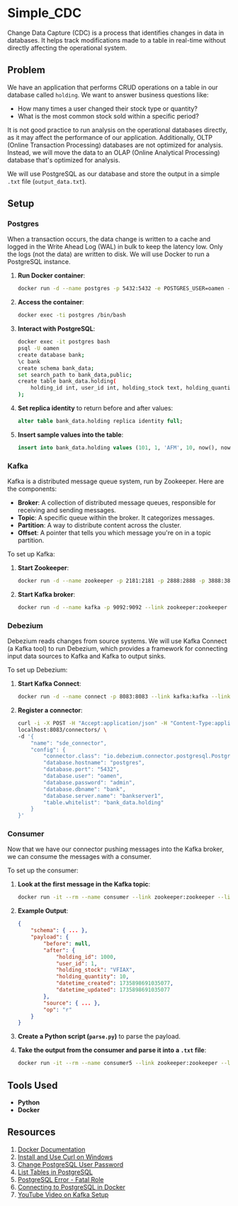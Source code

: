 # Simple_CDC

Change Data Capture (CDC) is a process that identifies changes in data in databases. It helps track modifications made to a table in real-time without directly affecting the operational system.

## Problem

We have an application that performs CRUD operations on a table in our database called `holding`. We want to answer business questions like:
- How many times a user changed their stock type or quantity?
- What is the most common stock sold within a specific period?

It is not good practice to run analysis on the operational databases directly, as it may affect the performance of our application. Additionally, OLTP (Online Transaction Processing) databases are not optimized for analysis. Instead, we will move the data to an OLAP (Online Analytical Processing) database that's optimized for analysis.

We will use PostgreSQL as our database and store the output in a simple `.txt` file (`output_data.txt`).

## Setup

### Postgres

When a transaction occurs, the data change is written to a cache and logged in the Write Ahead Log (WAL) in bulk to keep the latency low. Only the logs (not the data) are written to disk. We will use Docker to run a PostgreSQL instance.

1. **Run Docker container**:
    ```bash
    docker run -d --name postgres -p 5432:5432 -e POSTGRES_USER=oamen -e POSTGRES_PASSWORD=oamenn debezium/postgres:12
    ```

2. **Access the container**:
    ```bash
    docker exec -ti postgres /bin/bash
    ```

3. **Interact with PostgreSQL**:
    ```bash
    docker exec -it postgres bash
    psql -U oamen
    create database bank;
    \c bank
    create schema bank_data;
    set search_path to bank_data,public;
    create table bank_data.holding(
        holding_id int, user_id int, holding_stock text, holding_quantity int, datetime_created timestamp, datetime_updated timestamp
    );
    ```

4. **Set replica identity** to return before and after values:
    ```sql
    alter table bank_data.holding replica identity full;
    ```

5. **Insert sample values into the table**:
    ```sql
    insert into bank_data.holding values (101, 1, 'AFM', 10, now(), now());
    ```

### Kafka

Kafka is a distributed message queue system, run by Zookeeper. Here are the components:
- **Broker**: A collection of distributed message queues, responsible for receiving and sending messages.
- **Topic**: A specific queue within the broker. It categorizes messages.
- **Partition**: A way to distribute content across the cluster.
- **Offset**: A pointer that tells you which message you're on in a topic partition.

To set up Kafka:
1. **Start Zookeeper**:
    ```bash
    docker run -d --name zookeeper -p 2181:2181 -p 2888:2888 -p 3888:3888 debezium/zookeeper:1.1
    ```

2. **Start Kafka broker**:
    ```bash
    docker run -d --name kafka -p 9092:9092 --link zookeeper:zookeeper debezium/kafka:1.1
    ```

### Debezium

Debezium reads changes from source systems. We will use Kafka Connect (a Kafka tool) to run Debezium, which provides a framework for connecting input data sources to Kafka and Kafka to output sinks.

To set up Debezium:
1. **Start Kafka Connect**:
    ```bash
    docker run -d --name connect -p 8083:8083 --link kafka:kafka --link postgres:postgres -e BOOTSTRAP_SERVERS=kafka:9092 -e GROUP_ID=sde_group -e CONFIG_STORAGE_TOPIC=sde_storage_topic -e OFFSET_STORAGE_TOPIC=sde_offset_topic debezium/connect:1.1
    ```

2. **Register a connector**:
    ```bash
    curl -i -X POST -H "Accept:application/json" -H "Content-Type:application/json" \
    localhost:8083/connectors/ \
    -d '{
        "name": "sde_connector",
        "config": {
            "connector.class": "io.debezium.connector.postgresql.PostgresConnector",
            "database.hostname": "postgres",
            "database.port": "5432",
            "database.user": "oamen",
            "database.password": "admin",
            "database.dbname": "bank",
            "database.server.name": "bankserver1",
            "table.whitelist": "bank_data.holding"
        }
    }'
    ```

### Consumer

Now that we have our connector pushing messages into the Kafka broker, we can consume the messages with a consumer.

To set up the consumer:
1. **Look at the first message in the Kafka topic**:
    ```bash
    docker run -it --rm --name consumer --link zookeeper:zookeeper --link kafka:kafka debezium/kafka:1.1 watch-topic -a bankserver1.bank_data.holding --max-messages 1 | findstr /R "^{.*$" | jq
    ```

2. **Example Output**:
    ```json
    {
        "schema": { ... },
        "payload": {
            "before": null,
            "after": {
                "holding_id": 1000,
                "user_id": 1,
                "holding_stock": "VFIAX",
                "holding_quantity": 10,
                "datetime_created": 1735898691035077,
                "datetime_updated": 1735898691035077
            },
            "source": { ... },
            "op": "r"
        }
    }
    ```

3. **Create a Python script (`parse.py`)** to parse the payload.
4. **Take the output from the consumer and parse it into a `.txt` file**:
    ```bash
    docker run -it --rm --name consumer5 --link zookeeper:zookeeper --link kafka:kafka debezium/kafka:1.1 watch-topic -a bankserver1.bank_data.holding --max-messages 10 | findstr /R "^{.*$" | python parse.py > output_data.txt
    ```

## Tools Used

- **Python**
- **Docker**

## Resources

1. [Docker Documentation](https://docs.docker.com/)
2. [Install and Use Curl on Windows](https://stackoverflow.com/questions/9507353/how-do-i-install-and-use-curl-on-windows)
3. [Change PostgreSQL User Password](https://stackoverflow.com/questions/12720967/how-can-i-change-a-postgresql-user-password)
4. [List Tables in PostgreSQL](https://www.illacloud.com/blog/list-tables-in-postgresql/#list-tables-in-the-database-using-dt)
5. [PostgreSQL Error - Fatal Role](https://stackoverflow.com/questions/65222869/how-do-i-solve-this-problem-to-use-psql-psql-error-fatal-role-postgres-d)
6. [Connecting to PostgreSQL in Docker](https://stackoverflow.com/questions/37694987/connecting-to-postgresql-in-a-docker-container-from-outside)
7. [YouTube Video on Kafka Setup](https://www.youtube.com/watch?v=qXIAsgldOB8)
